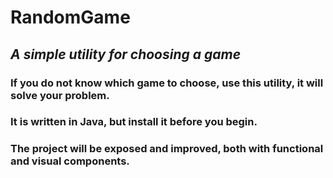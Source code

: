 # RandomGame
## _A simple utility for choosing a game_

### If you do not know which game to choose, use this utility, it will solve your problem.
### It is written in Java, but install it before you begin.
### The project will be exposed and improved, both with functional and visual components.
